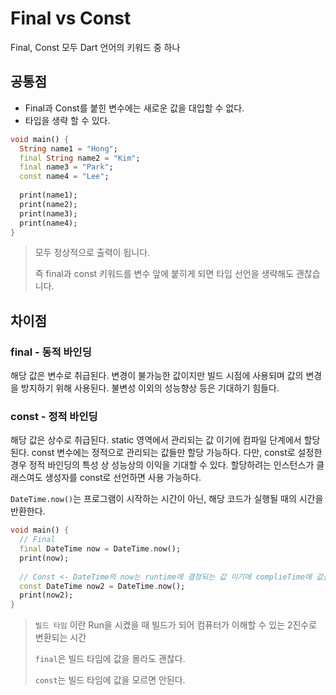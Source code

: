 # Final vs Const

Final, Const 모두 Dart 언어의 키워드 중 하나



## 공통점

- Final과 Const를 붙힌 변수에는 새로운 값을 대입할 수 없다.
- 타입을 생략 할 수 있다.

``` dart
void main() {
  String name1 = "Hong";
  final String name2 = "Kim";
  final name3 = "Park";
  const name4 = "Lee";
  
  print(name1);
  print(name2);
  print(name3);
  print(name4);
}
```

> 모두 정상적으로 출력이 됩니다.
>
> 즉 final과 const 키워드를 변수 앞에 붙히게 되면 타입 선언을 생략해도 괜찮습니다.



## 차이점

### final  - 동적 바인딩

해당 값은 변수로 취급된다. 변경이 불가능한 값이지만 빌드 시점에 사용되며 값의 변경을 방지하기 위해 사용된다.
불변성 이외의 성능향상 등은 기대하기 힘들다.

### const - 정적 바인딩 

해당 값은 상수로 취급된다. static 영역에서 관리되는 값 이기에 컴파일 단계에서 할당된다. 
const 변수에는 정적으로 관리되는 값들만 할당 가능하다. 
다만, const로 설정한 경우 정적 바인딩의 특성 상 성능상의 이익을 기대할 수 있다.
할당하려는 인스턴스가 클래스여도 생성자를 const로 선언하면 사용 가능하다. 



`DateTime.now()`는 프로그램이 시작하는 시간이 아닌, 해당 코드가 실행될 때의 시간을 반환한다.

``` dart
void main() {
  // Final
  final DateTime now = DateTime.now();
  print(now);
  
  // Const <- DateTime의 now는 runtime에 결정되는 값 이기에 complieTime에 값을 확정해야 하는 const에는 할당할 수 없다.
  const DateTime now2 = DateTime.now();
  print(now2);
}
```

> `빌드 타임` 이란 Run을 시켰을 때 빌드가 되어 컴퓨터가 이해할 수 있는  2진수로 변환되는 시간
>
> `final`은 빌드 타임에 값을 몰라도 괜찮다.
>
> `const`는 빌드 타임에 값을 모르면 안된다.